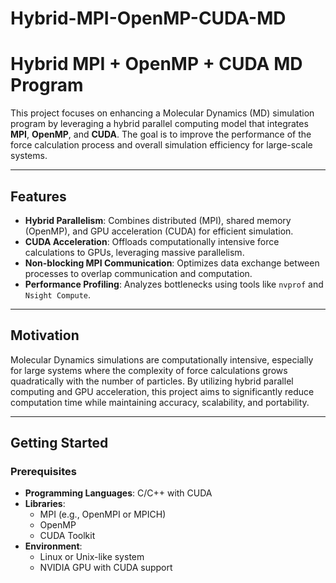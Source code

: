 # Hybrid-MPI-OpenMP-CUDA-MD
# Hybrid MPI + OpenMP + CUDA MD Program

This project focuses on enhancing a Molecular Dynamics (MD) simulation program by leveraging a hybrid parallel computing model that integrates **MPI**, **OpenMP**, and **CUDA**. The goal is to improve the performance of the force calculation process and overall simulation efficiency for large-scale systems.

---

## Features

- **Hybrid Parallelism**: Combines distributed (MPI), shared memory (OpenMP), and GPU acceleration (CUDA) for efficient simulation.
- **CUDA Acceleration**: Offloads computationally intensive force calculations to GPUs, leveraging massive parallelism.
- **Non-blocking MPI Communication**: Optimizes data exchange between processes to overlap communication and computation.
- **Performance Profiling**: Analyzes bottlenecks using tools like `nvprof` and `Nsight Compute`.

---

## Motivation

Molecular Dynamics simulations are computationally intensive, especially for large systems where the complexity of force calculations grows quadratically with the number of particles. By utilizing hybrid parallel computing and GPU acceleration, this project aims to significantly reduce computation time while maintaining accuracy, scalability, and portability.

---

## Getting Started

### Prerequisites

- **Programming Languages**: C/C++ with CUDA
- **Libraries**:
  - MPI (e.g., OpenMPI or MPICH)
  - OpenMP
  - CUDA Toolkit
- **Environment**:
  - Linux or Unix-like system
  - NVIDIA GPU with CUDA support


